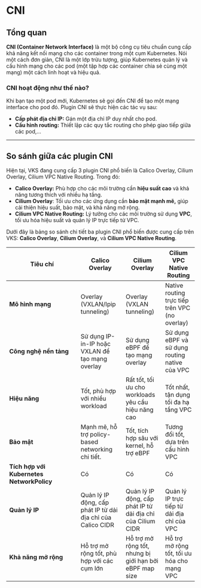 # CNI

## **Tổng quan**

**CNI (Container Network Interface)** là một bộ công cụ tiêu chuẩn cung cấp khả năng kết nối mạng cho các container trong một cụm Kubernetes. Nói một cách đơn giản, CNI là một lớp trừu tượng, giúp Kubernetes quản lý và cấu hình mạng cho các pod (một tập hợp các container chia sẻ cùng một mạng) một cách linh hoạt và hiệu quả.

### CNI hoạt động như thế nào?

Khi bạn tạo một pod mới, Kubernetes sẽ gọi đến CNI để tạo một mạng interface cho pod đó. Plugin CNI sẽ thực hiện các tác vụ sau:

* **Cấp phát địa chỉ IP:** Gán một địa chỉ IP duy nhất cho pod.
* **Cấu hình routing:** Thiết lập các quy tắc routing cho phép giao tiếp giữa các pod,...

***

## So sánh giữa các plugin CNI

Hiện tại, VKS đang cung cấp 3 plugin CNI phổ biến là Calico Overlay, Cilium Overlay, Cilium VPC Native Routing. Trong đó:

* **Calico Overlay:** Phù hợp cho các môi trường cần **hiệu suất cao** và khả năng tương thích với nhiều hạ tầng.
* **Cilium Overlay**: Tối ưu cho các ứng dụng cần **bảo mật mạnh mẽ,** giúp cải thiện hiệu suất, bảo mật, và khả năng mở rộng.
* **Cilium VPC Native Routing:** Lý tưởng cho các môi trường sử dụng **VPC**, tối ưu hóa hiệu suất và quản lý IP trực tiếp từ VPC.

Dưới đây là bảng so sánh chi tiết ba plugin CNI phổ biến được cung cấp trên VKS: **Calico Overlay**, **Cilium Overlay**, và **Cilium VPC Native Routing**.

<table><thead><tr><th width="175">Tiêu chí</th><th>Calico Overlay</th><th>Cilium Overlay</th><th>Cilium VPC Native Routing</th></tr></thead><tbody><tr><td><strong>Mô hình mạng</strong></td><td>Overlay (VXLAN/Ipip tunneling)</td><td>Overlay (VXLAN tunneling)</td><td>Native routing trực tiếp trên VPC (no overlay)</td></tr><tr><td><strong>Công nghệ nền tảng</strong></td><td>Sử dụng IP-in-IP hoặc VXLAN để tạo mạng overlay</td><td>Sử dụng eBPF để tạo mạng overlay</td><td>Sử dụng eBPF và sử dụng routing native của VPC</td></tr><tr><td><strong>Hiệu năng</strong></td><td>Tốt, phù hợp với nhiều workload</td><td>Rất tốt, tối ưu cho workloads yêu cầu hiệu năng cao</td><td>Tốt nhất, tận dụng tối đa hạ tầng VPC</td></tr><tr><td><strong>Bảo mật</strong></td><td>Mạnh mẽ, hỗ trợ policy-based networking chi tiết. </td><td>Tốt, tích hợp sâu với kernel, hỗ trợ eBPF</td><td>Tương đối tốt, dựa trên cấu hình VPC</td></tr><tr><td><strong>Tích hợp với Kubernetes NetworkPolicy</strong></td><td>Có </td><td>Có </td><td>Có</td></tr><tr><td><strong>Quản lý IP</strong></td><td>Quản lý IP động, cấp phát IP từ dải địa chỉ của Calico CIDR</td><td>Quản lý IP động, cấp phát IP từ dải địa chỉ của Cilium CIDR</td><td>Quản lý IP trực tiếp từ dải địa chỉ của VPC</td></tr><tr><td><strong>Khả năng mở rộng</strong></td><td>Hỗ trợ mở rộng tốt, phù hợp với các cụm lớn</td><td>Hỗ trợ mở rộng tốt, nhưng bị giới hạn bởi eBPF map size</td><td>Hỗ trợ mở rộng tốt, tối ưu hóa cho mạng VPC</td></tr></tbody></table>
